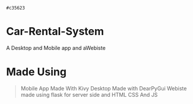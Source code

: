 `#c35623`
# Car-Rental-System
A Desktop and Mobile app and aWebiste

# Made Using
> Mobile App Made With Kivy
> Desktop Made with DearPyGui
> Webiste made using flask for server side and HTML CSS And JS

